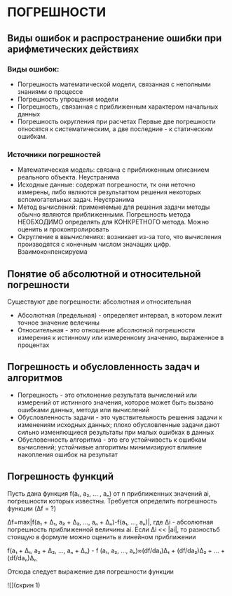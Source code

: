 # ПОГРЕШНОСТИ

## Виды ошибок и распространение ошибки при арифметических действиях
### Виды ошибок:
 - Погрешность математической модели, связанная с неполными знаниями о процессе
 - Погрешность упрощения модели
 - Погрешность, связанная с приближенным характером начальных данных
 - Погрешность округления при расчетах
 Первые две погрешности относятся к систематическим, а две последние - к статическим ошибкам.
 ### Источники погрешностей
 - Математическая модель: связана с приближенным описанием реального объекта. Неустранима
 - Исходные данные: содержат погрешности, тк они неточно измерены, либо являются результаттом решения некоторых вспомогательных задач. Неустранима
 - Метод вычислений: применяемые для решения задачи методы обычно являются приближенными. Погрешность метода НЕОБХОДИМО определять для КОНКРЕТНОГО метода. Можно оценить и проконтролировать
 - Округление в ввычислениях: возникает из-за того, что вычисления производятся с конечным числом значащих цифр. Взаимоконпенсируема

## Понятие об абсолютной и относительной погрешности
Существуют две погрешности: абсолютная и относительная

 - Абсолютная (предельная) - определяет интервал, в котором лежит точное значение велечины
 - Относительная - это отношение абсолютной погрешности измерения к истинному или измеренному значению, выраженное в процентах
## Погрешность и обусловленность задач и алгоритмов

 - Погрешность - это отклонение результата вычислений или измерений от истинного значения, которое может быть вызвано ошибками данных, метода или вычислений
 - Обусловленность задачи - это чувствительность решения задачи к изменениям исходных данных; плохо обусловленные задачи дают сильно изменяющиеся результаты при малых ошибках в данных
 - Обусловенность алгоритма - это его устойчивость к ошибкам вычислений; устойчивые алгоритмы минимизируют влияние накопления ошибок на результат

 ## Погрешность функций
Пусть дана функция f(a₁, a₂, ... , aₙ) от n приближенных значений ai, погрешности которых известны. Требуется определить погрешность функции (Δf = ?)

Δf=max|f(a₁ + Δ₁, a₂ + Δ₂, ..., aₙ + Δₙ)-f(a₁, ..., aₙ)|, где Δi - абсолютная погрешность приближенной величины ai. Если Δi << |ai|, то разностьб стоящую в формуле можно оценить в линейном приближении

f(a₁ + Δ₁, a₂ + Δ₂, ..., aₙ + Δₙ) - f (a₁, a₂, ..., aₙ)≈(df/da₁)Δ₁ + (df/da₂)Δ₂ + ... + (df/daₙ)Δₙ

Отсюда следует выражение для погрешности функции
   
![](скрин 1)